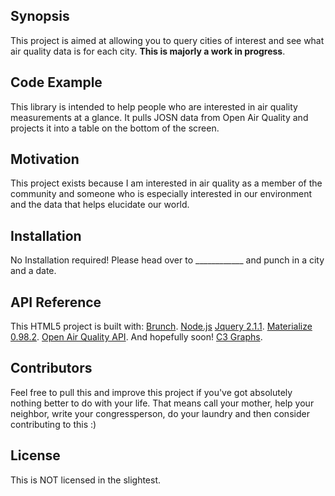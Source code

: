 ## Synopsis

This project is aimed at allowing you to query cities of interest and see what air quality data is for each city. **This is majorly a work in progress**.

## Code Example

This library is intended to help people who are interested in air quality measurements at a glance. It pulls JOSN data from Open Air Quality and projects it into a table on the bottom of the screen.

## Motivation

This project exists because I am interested in air quality as a member of the community and someone who is  especially interested in our environment and the data that helps elucidate our world.

## Installation

No Installation required! Please head over to   ____________  and punch in a city and a date.

## API Reference
This HTML5 project is built with:
 [Brunch](http://brunch.io).
 [Node.js](http://nodejs.org)
 [Jquery 2.1.1](https://jquery.com/).
 [Materialize 0.98.2](http://materializecss.com/).
 [Open Air Quality API](https://openaq.org/#/?_k=u0jz3d).
 And hopefully soon!
 [C3 Graphs](http://c3js.org/reference.html).



## Contributors

Feel free to pull this and improve this project if you've got absolutely nothing better to do with your life. That means call your mother, help your neighbor, write your congressperson, do your laundry and then consider contributing to this :)

## License

This is NOT licensed in the slightest.
